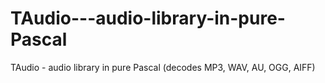# TAudio---audio-library-in-pure-Pascal
TAudio - audio library in pure Pascal (decodes MP3, WAV, AU, OGG, AIFF)
